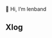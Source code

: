 👋 Hi, I’m lenband

## Xlog

<picture>
  <source
    media="(prefers-color-scheme: light)"
    srcSet="https://xlog-card.vercel.app/api/lenband?theme=light"
  />
  <source
    media="(prefers-color-scheme: dark)"
    srcSet="https://xlog-card.vercel.app/api/lenband?theme=dark"
  />
  <img src="https://xlog-card.vercel.app/api/lenband?theme=light" alt="" />
</picture>
